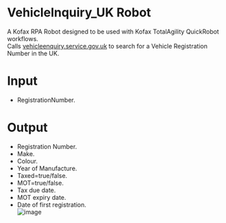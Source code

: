 # VehicleInquiry_UK Robot
A Kofax RPA Robot designed to be used with Kofax TotalAgility QuickRobot workflows.  
Calls [vehicleenquiry.service.gov.uk](https://vehicleenquiry.service.gov.uk/?locale=en) to search for a Vehicle Registration Number in the UK.
# Input
* RegistrationNumber.
# Output
* Registration Number.
* Make.
* Colour.
* Year of Manufacture.
*  Taxed=true/false.
* MOT=true/false.
* Tax due date.
* MOT expiry date.
* Date of first registration.  
![image](https://github.com/KofaxRPA/VehicleInquiry_UK/assets/47416964/215ec66c-4496-4b32-9ea8-15c63e50e340)


